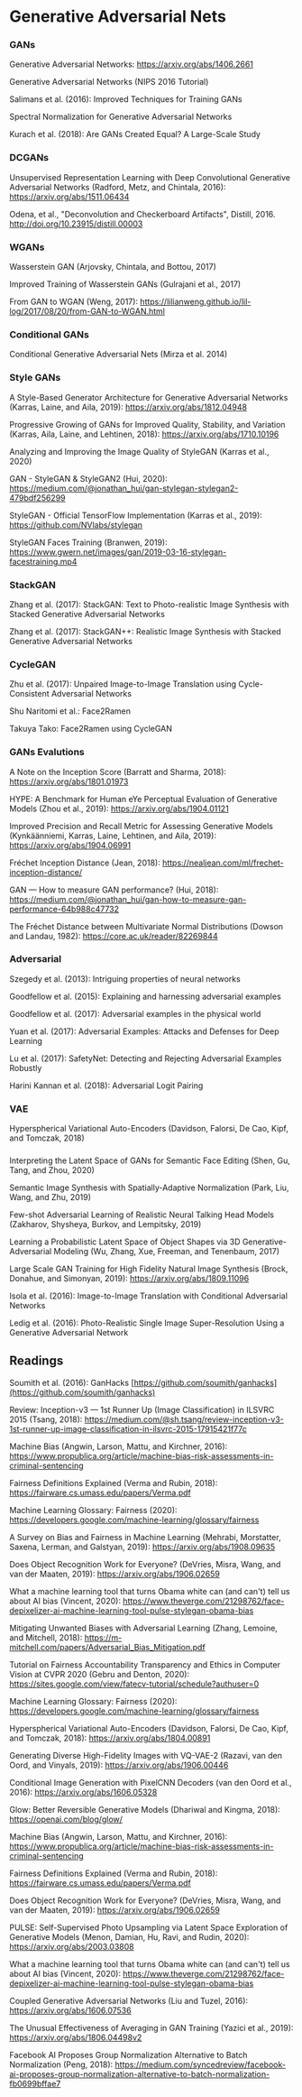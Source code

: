 # Generative Adversarial Nets

### GANs

Generative Adversarial Networks: https://arxiv.org/abs/1406.2661

Generative Adversarial Networks (NIPS 2016 Tutorial)

Salimans et al. (2016): Improved Techniques for Training GANs

Spectral Normalization for Generative Adversarial Networks

Kurach et al. (2018): Are GANs Created Equal? A Large-Scale Study

### DCGANs

Unsupervised Representation Learning with Deep Convolutional Generative Adversarial Networks (Radford, Metz, and Chintala, 2016): https://arxiv.org/abs/1511.06434

Odena, et al., "Deconvolution and Checkerboard Artifacts", Distill, 2016. http://doi.org/10.23915/distill.00003

### WGANs

Wasserstein GAN (Arjovsky, Chintala, and Bottou, 2017)

Improved Training of Wasserstein GANs (Gulrajani et al., 2017)

From GAN to WGAN (Weng, 2017): https://lilianweng.github.io/lil-log/2017/08/20/from-GAN-to-WGAN.html

### Conditional GANs

Conditional Generative Adversarial Nets (Mirza et al. 2014)

### Style GANs

A Style-Based Generator Architecture for Generative Adversarial Networks (Karras, Laine, and Aila, 2019): https://arxiv.org/abs/1812.04948

Progressive Growing of GANs for Improved Quality, Stability, and Variation (Karras, Aila, Laine, and Lehtinen, 2018): https://arxiv.org/abs/1710.10196

Analyzing and Improving the Image Quality of StyleGAN (Karras et al., 2020)

GAN - StyleGAN & StyleGAN2 (Hui, 2020): https://medium.com/@jonathan_hui/gan-stylegan-stylegan2-479bdf256299

StyleGAN - Official TensorFlow Implementation (Karras et al., 2019): https://github.com/NVlabs/stylegan

StyleGAN Faces Training (Branwen, 2019): https://www.gwern.net/images/gan/2019-03-16-stylegan-facestraining.mp4

### StackGAN

Zhang et al. (2017): StackGAN: Text to Photo-realistic Image Synthesis with Stacked Generative Adversarial Networks

Zhang et al. (2017): StackGAN++: Realistic Image Synthesis with Stacked Generative Adversarial Networks

### CycleGAN

Zhu et al. (2017): Unpaired Image-to-Image Translation using Cycle-Consistent Adversarial Networks

Shu Naritomi et al.: Face2Ramen

Takuya Tako: Face2Ramen using CycleGAN

### GANs Evalutions

A Note on the Inception Score (Barratt and Sharma, 2018): https://arxiv.org/abs/1801.01973

HYPE: A Benchmark for Human eYe Perceptual Evaluation of Generative Models (Zhou et al., 2019): https://arxiv.org/abs/1904.01121

Improved Precision and Recall Metric for Assessing Generative Models (Kynkäänniemi, Karras, Laine, Lehtinen, and Aila, 2019): https://arxiv.org/abs/1904.06991

Fréchet Inception Distance (Jean, 2018): https://nealjean.com/ml/frechet-inception-distance/

GAN — How to measure GAN performance? (Hui, 2018): https://medium.com/@jonathan_hui/gan-how-to-measure-gan-performance-64b988c47732

The Fréchet Distance between Multivariate Normal Distributions (Dowson and Landau, 1982): https://core.ac.uk/reader/82269844

### Adversarial

Szegedy et al. (2013): Intriguing properties of neural networks

Goodfellow et al. (2015): Explaining and harnessing adversarial examples

Goodfellow et al. (2017): Adversarial examples in the physical world

Yuan et al. (2017): Adversarial Examples: Attacks and Defenses for Deep Learning

Lu et al. (2017): SafetyNet: Detecting and Rejecting Adversarial Examples Robustly

Harini Kannan et al. (2018): Adversarial Logit Pairing

### VAE

Hyperspherical Variational Auto-Encoders (Davidson, Falorsi, De Cao, Kipf, and Tomczak, 2018)

### 

Interpreting the Latent Space of GANs for Semantic Face Editing (Shen, Gu, Tang, and Zhou, 2020)

Semantic Image Synthesis with Spatially-Adaptive Normalization (Park, Liu, Wang, and Zhu, 2019)

Few-shot Adversarial Learning of Realistic Neural Talking Head Models (Zakharov, Shysheya, Burkov, and Lempitsky, 2019)

Learning a Probabilistic Latent Space of Object Shapes via 3D Generative-Adversarial Modeling (Wu, Zhang, Xue, Freeman, and Tenenbaum, 2017)

Large Scale GAN Training for High Fidelity Natural Image Synthesis (Brock, Donahue, and Simonyan, 2019): https://arxiv.org/abs/1809.11096

Isola et al. (2016): Image-to-Image Translation with Conditional Adversarial Networks

Ledig et al. (2016): Photo-Realistic Single Image Super-Resolution Using a Generative Adversarial Network

## Readings

Soumith et al. (2016): GanHacks [https://github.com/soumith/ganhacks](https://github.com/soumith/ganhacks)

Review: Inception-v3 — 1st Runner Up (Image Classification) in ILSVRC 2015 (Tsang, 2018): https://medium.com/@sh.tsang/review-inception-v3-1st-runner-up-image-classification-in-ilsvrc-2015-17915421f77c

Machine Bias (Angwin, Larson, Mattu, and Kirchner, 2016): https://www.propublica.org/article/machine-bias-risk-assessments-in-criminal-sentencing

Fairness Definitions Explained (Verma and Rubin, 2018): https://fairware.cs.umass.edu/papers/Verma.pdf

Machine Learning Glossary: Fairness (2020): https://developers.google.com/machine-learning/glossary/fairness

A Survey on Bias and Fairness in Machine Learning (Mehrabi, Morstatter, Saxena, Lerman, and Galstyan, 2019): https://arxiv.org/abs/1908.09635

Does Object Recognition Work for Everyone? (DeVries, Misra, Wang, and van der Maaten, 2019): https://arxiv.org/abs/1906.02659

What a machine learning tool that turns Obama white can (and can't) tell us about AI bias (Vincent, 2020): https://www.theverge.com/21298762/face-depixelizer-ai-machine-learning-tool-pulse-stylegan-obama-bias

Mitigating Unwanted Biases with Adversarial Learning (Zhang, Lemoine, and Mitchell, 2018): https://m-mitchell.com/papers/Adversarial_Bias_Mitigation.pdf

Tutorial on Fairness Accountability Transparency and Ethics in Computer Vision at CVPR 2020 (Gebru and Denton, 2020): https://sites.google.com/view/fatecv-tutorial/schedule?authuser=0

Machine Learning Glossary: Fairness (2020): https://developers.google.com/machine-learning/glossary/fairness

Hyperspherical Variational Auto-Encoders (Davidson, Falorsi, De Cao, Kipf, and Tomczak, 2018): https://arxiv.org/abs/1804.00891

Generating Diverse High-Fidelity Images with VQ-VAE-2 (Razavi, van den Oord, and Vinyals, 2019): https://arxiv.org/abs/1906.00446

Conditional Image Generation with PixelCNN Decoders (van den Oord et al., 2016): https://arxiv.org/abs/1606.05328

Glow: Better Reversible Generative Models (Dhariwal and Kingma, 2018): https://openai.com/blog/glow/

Machine Bias (Angwin, Larson, Mattu, and Kirchner, 2016): https://www.propublica.org/article/machine-bias-risk-assessments-in-criminal-sentencing

Fairness Definitions Explained (Verma and Rubin, 2018): https://fairware.cs.umass.edu/papers/Verma.pdf

Does Object Recognition Work for Everyone? (DeVries, Misra, Wang, and van der Maaten, 2019): https://arxiv.org/abs/1906.02659

PULSE: Self-Supervised Photo Upsampling via Latent Space Exploration of Generative Models (Menon, Damian, Hu, Ravi, and Rudin, 2020): https://arxiv.org/abs/2003.03808

What a machine learning tool that turns Obama white can (and can't) tell us about AI bias (Vincent, 2020): https://www.theverge.com/21298762/face-depixelizer-ai-machine-learning-tool-pulse-stylegan-obama-bias

Coupled Generative Adversarial Networks (Liu and Tuzel, 2016): https://arxiv.org/abs/1606.07536

The Unusual Effectiveness of Averaging in GAN Training (Yazici et al., 2019): https://arxiv.org/abs/1806.04498v2

Facebook AI Proposes Group Normalization Alternative to Batch Normalization (Peng, 2018): https://medium.com/syncedreview/facebook-ai-proposes-group-normalization-alternative-to-batch-normalization-fb0699bffae7